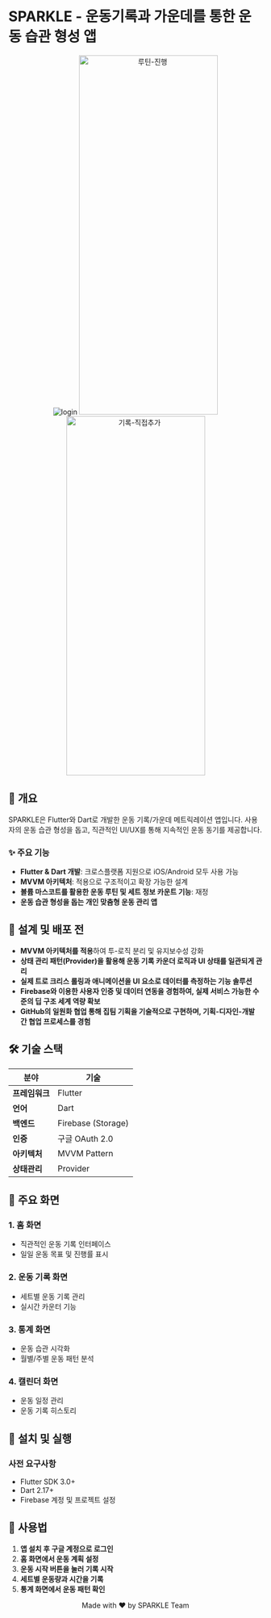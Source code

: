 # SPARKLE - 운동기록과 가운데를 통한 운동 습관 형성 앱

<div align="center">

![login](https://github.com/user-attachments/assets/5f3b85d1-d604-4109-bb33-444d5cec7b2a)
<img width="275" height="712" alt="루틴-진행" src="https://github.com/user-attachments/assets/5ca4768a-f9c9-48ea-ba58-b9c4d7cfedb0" />
<img width="275" height="712" alt="기록-직접추가" src="https://github.com/user-attachments/assets/5115fc93-205b-4f05-99cb-9adf7f748a17" />




</div>


## 📱 개요

SPARKLE은 Flutter와 Dart로 개발한 운동 기록/가운데 메트릭레이션 앱입니다. 사용자의 운동 습관 형성을 돕고, 직관적인 UI/UX를 통해 지속적인 운동 동기를 제공합니다.

### ✨ 주요 기능

- **Flutter & Dart 개발**: 크로스플랫폼 지원으로 iOS/Android 모두 사용 가능
- **MVVM 아키텍처**: 적용으로 구조적이고 확장 가능한 설계
- **볼륨 마스코트를 활용한 운동 루틴 및 세트 정보 카운트 기능**: 재정
- **운동 습관 형성을 돕는 개인 맞춤형 운동 관리 앱**

## 🎯 설계 및 배포 전

- **MVVM 아키텍처를 적용**하여 투-로직 분리 및 유지보수성 강화
- **상태 관리 패턴(Provider)을 활용해 운동 기록 카운더 로직과 UI 상태를 일관되게 관리**
- **실제 트로 크리스 롤링과 애니메이션을 UI 요소로 데이터를 측정하는 기능 솔루션**
- **Firebase와 이용한 사용자 인증 및 데이터 연동을 경험하여, 실제 서비스 가능한 수준의 딥 구조 세계 역량 확보**
- **GitHub의 일원화 협업 통해 집팀 기획을 기술적으로 구현하며, 기획-디자인-개발 간 협업 프로세스를 경험**

## 🛠 기술 스택

| 분야 | 기술 |
|------|------|
| **프레임워크** | Flutter |
| **언어** | Dart |
| **백엔드** | Firebase (Storage) |
| **인증** | 구글 OAuth 2.0 |
| **아키텍처** | MVVM Pattern |
| **상태관리** | Provider |

## 📱 주요 화면

### 1. 홈 화면
- 직관적인 운동 기록 인터페이스
- 일일 운동 목표 및 진행률 표시

### 2. 운동 기록 화면
- 세트별 운동 기록 관리
- 실시간 카운터 기능

### 3. 통계 화면
- 운동 습관 시각화
- 월별/주별 운동 패턴 분석

### 4. 캘린더 화면
- 운동 일정 관리
- 운동 기록 히스토리

## 🚀 설치 및 실행

### 사전 요구사항
- Flutter SDK 3.0+
- Dart 2.17+
- Firebase 계정 및 프로젝트 설정


## 📱 사용법

1. **앱 설치 후 구글 계정으로 로그인**
2. **홈 화면에서 운동 계획 설정**
3. **운동 시작 버튼을 눌러 기록 시작**
4. **세트별 운동량과 시간을 기록**
5. **통계 화면에서 운동 패턴 확인**

<div align="center">
  Made with ❤️ by SPARKLE Team
</div>
